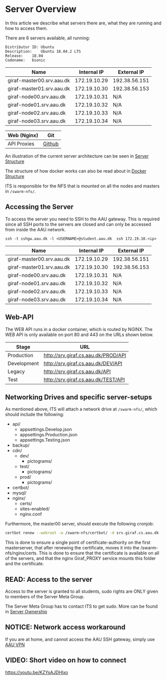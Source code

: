 # Server Overview

In this article we describe what servers there are, what they are running and how to access them.

There are 6 servers available, all running:
```
Distributor ID:	Ubuntu
Description:	Ubuntu 18.04.2 LTS
Release:	18.04
Codename:	bionic
```

|Name                       |Internal IP    |External IP   |
|---                        |---            |---           |
|giraf-master00.srv.aau.dk  |172.19.10.29   |192.38.56.151 |
|giraf-master01.srv.aau.dk  |172.19.10.30   |192.38.56.153 |
|giraf-node00.srv.aau.dk    |172.19.10.31   |N/A           |
|giraf-node01.srv.aau.dk    |172.19.10.32   |N/A           |
|giraf-node02.srv.aau.dk    |172.19.10.33   |N/A           |
|giraf-node03.srv.aau.dk    |172.19.10.34   |N/A           |

|Web (Nginx)            |Git                                        |
|---                    |---                                        |
| API Proxies           | [Github](https://github.com/aau-giraf)    |

An illustration of the current server architecture can be seen in [Server Structure](ServerArchitecture.md)

The structure of how docker works can also be read about in [Docker Structure](docker.md)

ITS is responsible for the NFS that is mounted on all the nodes and masters in `/swarm-nfs/`.

## Accessing the Server

To access the server you need to SSH to the AAU gateway.
This is required since all SSH ports to the servers are closed and can only be accessed from inside the AAU network.

`ssh -t sshgw.aau.dk -l <USERNAME>@student.aau.dk  ssh 172.19.10.<ip>`

|Name                       |Internal IP    |External IP   |
|---                        |---            |---           |
|giraf-master00.srv.aau.dk  |172.19.10.29   |192.38.56.151 |
|giraf-master01.srv.aau.dk  |172.19.10.30   |192.38.56.153 |
|giraf-node00.srv.aau.dk    |172.19.10.31   |N/A           |
|giraf-node01.srv.aau.dk    |172.19.10.32   |N/A           |
|giraf-node02.srv.aau.dk    |172.19.10.33   |N/A           |
|giraf-node03.srv.aau.dk    |172.19.10.34   |N/A           |


## Web-API

The WEB API runs in a docker container, which is routed by NGINX.
The WEB API is only available on port 80 and 443 on the URLs shown below.

| Stage               | URL                                 |
|---                  |---                                  |
| Production          | http://srv.giraf.cs.aau.dk/PROD/API |
| Development         | http://srv.giraf.cs.aau.dk/DEV/API  |
| Legacy              | http://srv.giraf.cs.aau.dk/API      |
| Test                | http://srv.giraf.cs.aau.dk/TEST/API |

## Networking Drives and specific server-setups
As mentioned above, ITS will attach a network drive at `/swarm-nfs/`, which should include the following:

 - api/
    - appsettings.Develop.json
    - appsettings.Production.json
    - appsettings.Testing.json
 - backup/
 - cdn/
    - dev/
      - pictograms/
    - test/
      - pictograms/
    - prod/
      - pictograms/
 - certbot/
 - mysql/
 - nginx/
    - certs/
    - sites-enabled/
    - nginx.conf

Furthermore, the master00 server, should execute the following cronjob:

```bash
certbot renew --webroot -w /swarm-nfs/certbot/ -d srv.giraf.cs.aau.dk --post-hook "cp -RL /etc/letsencrypt/live/srv.giraf.cs.aau.dk/. /swarm-nfs/nginx/certs/"
```

This is done to ensure a single point of certificate-authority on the first masterserver, that after renewing the certificate, moves it into the /swarm-nfs/nginx/certs. This is done to ensure that the certificate is available on all of the servers, and that the nginx Giraf_PROXY service mounts this folder and the certificate.

## READ: Access to the server
Access to the server is granted to all students, sudo rights are ONLY given to members of the Server Meta Group.

The Server Meta Group has to contact ITS to get sudo.
More can be found in [Server Ownership](./ServerOwnership.md)

## NOTICE: Network access workaround

If you are at home, and cannot access the AAU SSH gateway, simply use [AAU VPN](https://www.its.aau.dk/vejledninger/vpn/)

## VIDEO: Short video on how to connect
https://youtu.be/KZYsAJDHlxo
